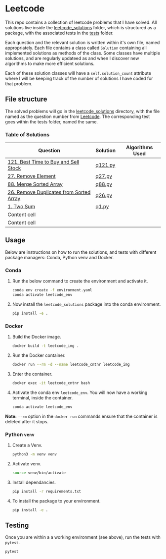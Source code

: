 # Leetcode
This repo contains a collection of leetcode problems that I have solved. 
All solutions live inside the [leetcode_solutions](./leetcode_solutions) folder, which is structured as a package, with the associated tests in the [tests](./tests) folder.  
  
Each question and the relevant solution is written within it's own file, named appropriately. Each file contains a class called `Solution` containing all implemented solutions as methods of the class. Some classes have multiple solutions, and are regularly updateed as and when I discover new algorithms to make more efficient solutions.

Each of these solution classes will have a  `self.solution_count` attribute where I will be keeping track of the number of solutions I have coded for that problem.

## File structure
The solved problems will go in the [leetcode_solutions](./leetcode_solutions) directory, with the file named as the question number from [Leetcode](https://leetcode.com/).
The corresponding test goes within the tests folder, named the same.

### Table of Solutions
| Question      | Solution      | Algorithms Used |  
| ------------- | ------------- | -------------   |  
| [121. Best Time to Buy and Sell Stock](https://leetcode.com/problems/best-time-to-buy-and-sell-stock/description/)  | [q121.py](./leetcode_solutions/q121.py)  |                 |  
| [27. Remove Element](https://leetcode.com/problems/remove-element)|  [q27.py](./leetcode_solutions/q27.py)  | |  
| [88. Merge Sorted Array](https://leetcode.com/problems/merge-sorted-array)  |  [q88.py](./leetcode_solutions/q88.py)  | |  
| [26. Remove Duplicates from Sorted Array](https://leetcode.com/problems/remove-duplicates-from-sorted-array) | [q26.py](./leetcode_solutions/q26.py) | |
| [1. Two Sum](https://leetcode.com/problems/two-sum/description/)| [q1.py](./leetcode_solutions/q1.py)| |
| Content cell| | |
| Content cell| | |


## Usage
Below are instructions on how to run the solutions, and tests with different package managers: Conda, Python venv and Docker.

### Conda
1. Run the below command to create the environment and activate it.
     ```bash
     conda env create -f environment.yaml  
     conda activate leetcode_env  
     ```
2. Now install the `leetcode_solutions` package into the conda environment.
     ```bash
     pip install -e .
     ```

### Docker
1. Build the Docker image.
     ```bash
     docker build -t leetcode_img .
     ```
2. Run the Docker container.
     ```bash
     docker run --rm -d --name leetcode_cntnr leetcode_img
     ```
3. Enter the container. 
     ```bash
     docker exec -it leetcode_cntnr bash
     ```
4. Activate the conda env `leetcode_env`. You will now have a working terminal, inside the container.
     ```bash 
     conda activate leetcode_env
     ```

**Note:** `--rm` option in the `docker run` commands ensure that the container is deleted after it stops.

### Python `venv`
1. Create a Venv.
     ```bash
     python3 -m venv venv  
     ```
2. Activate venv.
     ```bash
     source venv/bin/activate  
     ```
3. Install dependancies.
     ```bash
     pip install -r requirements.txt  
     ```
4.  To install the package to your environment.
     ```bash
     pip install -e .  
     ```

## Testing
Once you are within a a working environment (see above), run the tests with `pytest`.
```bash
pytest
```
